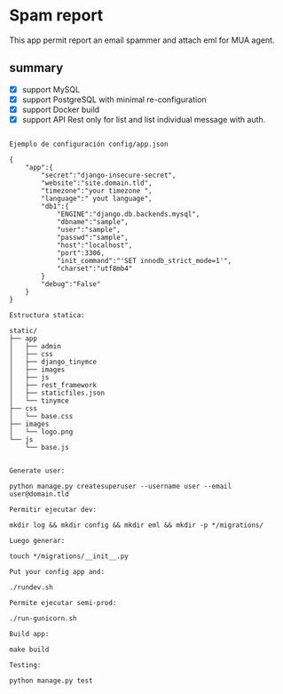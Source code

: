 Spam report
===========

This app permit report an email spammer and attach eml for MUA agent.

## summary

- [x] support MySQL
- [x] support PostgreSQL with minimal re-configuration
- [x] support Docker build
- [x] support API Rest only for list and list individual message with auth.
  
```

Ejemplo de configuración config/app.json

{
    "app":{
        "secret":"django-insecure-secret",
        "website":"site.domain.tld",
        "timezone":"your timezone ",
        "language":" yout language",
        "db1":{
            "ENGINE":"django.db.backends.mysql",
            "dbname":"sample",
            "user":"sample",
            "passwd":"sample",
            "host":"localhost",
            "port":3306,
            "init_command":"'SET innodb_strict_mode=1'",
            "charset":"utf8mb4"
        }
        "debug":"False"
    }
}

Estructura statica:

static/
├── app
│   ├── admin
│   ├── css
│   ├── django_tinymce
│   ├── images
│   ├── js
│   ├── rest_framework
│   ├── staticfiles.json
│   └── tinymce
├── css
│   └── base.css
├── images
│   └── logo.png
└── js
    └── base.js


Generate user:

python manage.py createsuperuser --username user --email user@domain.tld

Permitir ejecutar dev:

mkdir log && mkdir config && mkdir eml && mkdir -p */migrations/

Luego generar:

touch */migrations/__init__.py

Put your config app and:

./rundev.sh

Permite ejecutar semi-prod:

./run-gunicorn.sh

Build app:

make build

Testing:

python manage.py test

```